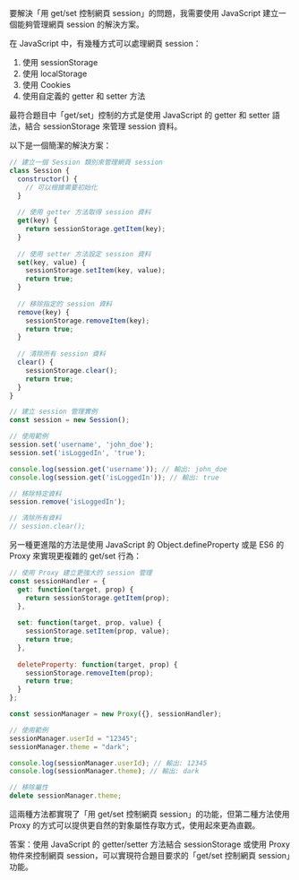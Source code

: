 要解決「用 get/set 控制網頁 session」的問題，我需要使用 JavaScript 建立一個能夠管理網頁 session 的解決方案。

在 JavaScript 中，有幾種方式可以處理網頁 session：

1. 使用 sessionStorage
2. 使用 localStorage 
3. 使用 Cookies
4. 使用自定義的 getter 和 setter 方法

最符合題目中「get/set」控制的方式是使用 JavaScript 的 getter 和 setter 語法，結合 sessionStorage 來管理 session 資料。

以下是一個簡潔的解決方案：

```javascript
// 建立一個 Session 類別來管理網頁 session
class Session {
  constructor() {
    // 可以根據需要初始化
  }
  
  // 使用 getter 方法取得 session 資料
  get(key) {
    return sessionStorage.getItem(key);
  }
  
  // 使用 setter 方法設定 session 資料
  set(key, value) {
    sessionStorage.setItem(key, value);
    return true;
  }
  
  // 移除指定的 session 資料
  remove(key) {
    sessionStorage.removeItem(key);
    return true;
  }
  
  // 清除所有 session 資料
  clear() {
    sessionStorage.clear();
    return true;
  }
}

// 建立 session 管理實例
const session = new Session();

// 使用範例
session.set('username', 'john_doe');
session.set('isLoggedIn', 'true');

console.log(session.get('username')); // 輸出: john_doe
console.log(session.get('isLoggedIn')); // 輸出: true

// 移除特定資料
session.remove('isLoggedIn');

// 清除所有資料
// session.clear();
```

另一種更進階的方法是使用 JavaScript 的 Object.defineProperty 或是 ES6 的 Proxy 來實現更複雜的 get/set 行為：

```javascript
// 使用 Proxy 建立更強大的 session 管理
const sessionHandler = {
  get: function(target, prop) {
    return sessionStorage.getItem(prop);
  },
  
  set: function(target, prop, value) {
    sessionStorage.setItem(prop, value);
    return true;
  },
  
  deleteProperty: function(target, prop) {
    sessionStorage.removeItem(prop);
    return true;
  }
};

const sessionManager = new Proxy({}, sessionHandler);

// 使用範例
sessionManager.userId = "12345";
sessionManager.theme = "dark";

console.log(sessionManager.userId); // 輸出: 12345
console.log(sessionManager.theme); // 輸出: dark

// 移除屬性
delete sessionManager.theme;
```

這兩種方法都實現了「用 get/set 控制網頁 session」的功能，但第二種方法使用 Proxy 的方式可以提供更自然的對象屬性存取方式，使用起來更為直觀。

答案：使用 JavaScript 的 getter/setter 方法結合 sessionStorage 或使用 Proxy 物件來控制網頁 session，可以實現符合題目要求的「get/set 控制網頁 session」功能。